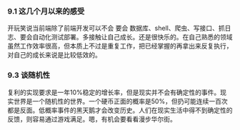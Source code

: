 ### 9.1 这几个月以来的感受
开玩笑说当前端除了前端开发可以不会  要会 数据库、shell、爬虫、写接口、抓日志、要会自动化测试部署。多接触让自己成长。还是很快乐的。在自己熟悉的领域虽然工作效率很高，但本质上不过是重复工作，把已经掌握的再拿出来反复执行，对自己的成长来说是比较低效的。

### 9.3 谈随机性
复利的实现要求是一年10%稳定的增长率，但是现实并不会有确定性的事件。现实世界是一个随机性的世界。一个硬币正面的概率是50%，但扔可能连续一百次都是反面。低概率事件的黑天鹅才会改变历史。人们在现实生活中得不到确定性的反馈，则容易通过游戏满足。嗯，有机会要看看漫步华尔街。
